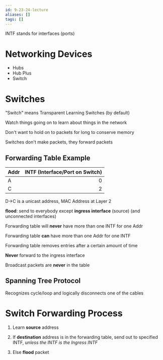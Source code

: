```yaml
---
id: 9-23-24-lecture
aliases: []
tags: []
---
```


INTF stands for interfaces (ports)

# Networking Devices
- Hubs
- Hub Plus
- Switch

# Switches

"Switch" means Transparent Learning Switches (by default)

Watch things going on to learn about things in the network

Don't want to hold on to packets for long to conserve memory

Switches don't make packets, they forward packets

## Forwarding Table Example
| Addr | INTF (Interface/Port on Switch) |
| :--- | ---: |
| A | 0 |
| C | 2 |

D->C is a unicast address, MAC Address at Layer 2

**flood**: send to everybody except **ingress interface** (source) (and unconnected interfaces)

Forwarding table will **never** have more than one INTF for one Addr

Forwarding table **can** have more than one Addr for one INTF

Forwarding table removes entries after a certain amount of time

**Never** forward to the ingress interface

Broadcast packets are **never** in the table

## Spanning Tree Protocol
Recognizes cycle/loop and logically disconnects one of the cables

# Switch Forwarding Process

1) Learn **source** address

2) If **destination** address is in the forwarding table, send out to specified INTF, _unless the INTF is the Ingress INTF_

3) Else **flood** packet
